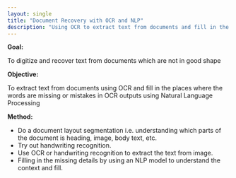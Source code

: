 ```yaml
---
layout: single
title: "Document Recovery with OCR and NLP"
description: "Using OCR to extract text from documents and fill in the places where the words are missing or mistakes in OCR outputs using Natural Language Processing"
---
```


**Goal:**

To digitize and recover text from documents which are not in good shape

**Objective:**

To extract text from documents using OCR and fill in the places where the words are missing or mistakes in OCR outputs using Natural Language Processing

**Method:**

- Do a document layout segmentation i.e. understanding which parts of the document is heading, image, body text, etc.
- Try out handwriting recognition.
- Use OCR or handwriting recognition to extract the text from image.
- Filling in the missing details by using an NLP model to understand the context and fill.